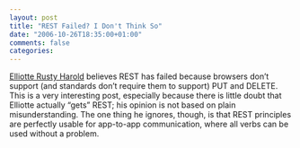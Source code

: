```yaml
---
layout: post
title: "REST Failed? I Don't Think So"
date: "2006-10-26T18:35:00+01:00"
comments: false
categories: 
---
```


<p><a href="http://cafe.elharo.com/web/why-rest-failed/">Elliotte Rusty Harold</a> believes REST has failed because browsers don&#8217;t support (and standards don&#8217;t require them to support) PUT and DELETE. This is a very interesting post, especially because there is little doubt that Elliotte actually &#8220;gets&#8221; REST; his opinion is not based on plain misunderstanding. The one thing he ignores, though, is that REST principles are perfectly usable for app-to-app communication, where all verbs can be used without a problem.</p>


